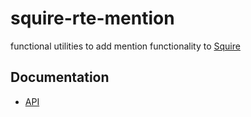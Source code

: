 # squire-rte-mention

functional utilities to add mention functionality to [Squire](http://github.com/fastmail/Squire)

## Documentation 

- [API](https://typeapi.barelyhuman.dev/pkg/squire-rte-mention)

